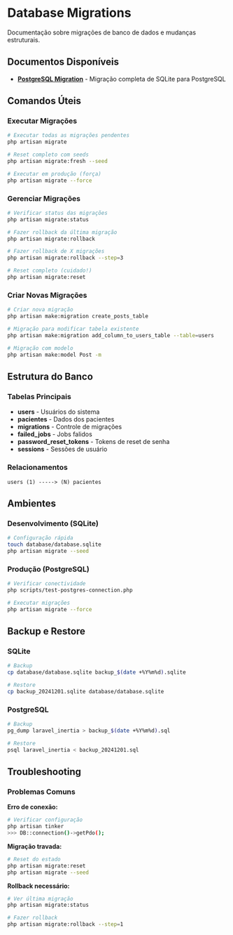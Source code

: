 # Database Migrations

Documentação sobre migrações de banco de dados e mudanças estruturais.

## Documentos Disponíveis

-   **[PostgreSQL Migration](./POSTGRESQL_MIGRATION.md)** - Migração completa de SQLite para PostgreSQL

## Comandos Úteis

### Executar Migrações

```bash
# Executar todas as migrações pendentes
php artisan migrate

# Reset completo com seeds
php artisan migrate:fresh --seed

# Executar em produção (força)
php artisan migrate --force
```

### Gerenciar Migrações

```bash
# Verificar status das migrações
php artisan migrate:status

# Fazer rollback da última migração
php artisan migrate:rollback

# Fazer rollback de X migrações
php artisan migrate:rollback --step=3

# Reset completo (cuidado!)
php artisan migrate:reset
```

### Criar Novas Migrações

```bash
# Criar nova migração
php artisan make:migration create_posts_table

# Migração para modificar tabela existente
php artisan make:migration add_column_to_users_table --table=users

# Migração com modelo
php artisan make:model Post -m
```

## Estrutura do Banco

### Tabelas Principais

-   **users** - Usuários do sistema
-   **pacientes** - Dados dos pacientes
-   **migrations** - Controle de migrações
-   **failed_jobs** - Jobs falidos
-   **password_reset_tokens** - Tokens de reset de senha
-   **sessions** - Sessões de usuário

### Relacionamentos

```
users (1) -----> (N) pacientes
```

## Ambientes

### Desenvolvimento (SQLite)

```bash
# Configuração rápida
touch database/database.sqlite
php artisan migrate --seed
```

### Produção (PostgreSQL)

```bash
# Verificar conectividade
php scripts/test-postgres-connection.php

# Executar migrações
php artisan migrate --force
```

## Backup e Restore

### SQLite

```bash
# Backup
cp database/database.sqlite backup_$(date +%Y%m%d).sqlite

# Restore
cp backup_20241201.sqlite database/database.sqlite
```

### PostgreSQL

```bash
# Backup
pg_dump laravel_inertia > backup_$(date +%Y%m%d).sql

# Restore
psql laravel_inertia < backup_20241201.sql
```

## Troubleshooting

### Problemas Comuns

**Erro de conexão:**

```bash
# Verificar configuração
php artisan tinker
>>> DB::connection()->getPdo();
```

**Migração travada:**

```bash
# Reset do estado
php artisan migrate:reset
php artisan migrate --seed
```

**Rollback necessário:**

```bash
# Ver última migração
php artisan migrate:status

# Fazer rollback
php artisan migrate:rollback --step=1
```
